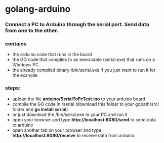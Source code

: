 # golang-arduino
### Connect a PC to Arduino through the serial port. Send data from one to the other.

### contains
* the arduino code that runs in the board 
* the GO code that compiles to an executable (serial.exe) that runs on a Windows PC.
* the already compiled binary /bin/serial.exe if you just want to run it for the example

### steps:
* upload the file **arduino/SerialToPcTest.ino** to your arduino board
* compile the GO code in /serial (download this folder to your gopath/src/ folder and **go install serial**)
* or just download the /bin/serial.exe to your PC and run it
* open your browser and type **http://localhost:8080/send** to send data to arduino
* open another tab on your browser and type **http://localhost:8080/receive** to receive data from arduino
